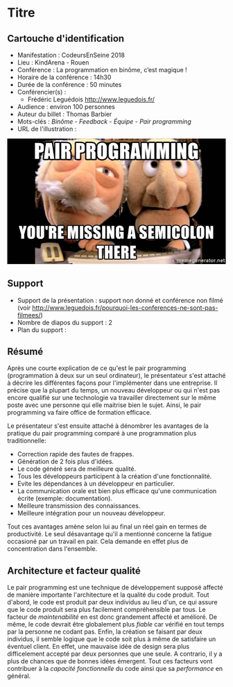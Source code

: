 # Titre

## Cartouche d'identification

 - Manifestation : CodeursEnSeine 2018
 - Lieu : KindArena - Rouen
 - Conférence : La programmation en binôme, c’est magique !
 - Horaire de la conférence : 14h30
 - Durée de la conférence : 50 minutes
 - Conférencier(s) :
   -  Frédéric Leguédois http://www.leguedois.fr/
 - Audience : environ 100 personnes
 - Auteur du billet : Thomas Barbier
 - Mots-clés : *Binôme* - *Feedback* - *Équipe* - *Pair programming*
 - URL de l'illustration :

 ![Pair programming](https://github.com/prodageo/conf2018a-jwacyk/blob/master/docs/pair-programming.jpg)

## Support
 - Support de la présentation : support non donné et conférence non filmé (voir http://www.leguedois.fr/pourquoi-les-conferences-ne-sont-pas-filmees/)
 - Nombre de diapos du support : 2
 - Plan du support :

## Résumé

Après une courte explication de ce qu'est le pair programming (programmation à deux sur un seul ordinateur), le présentateur s'est attaché à décrire les différentes façons pour l'implémenter dans une entreprise. Il précise que la plupart du temps, un nouveau développeur ou qui n'est pas encore qualifié sur une technologie va travailler directement sur le même poste avec une personne qui elle  maitrise bien le sujet. Ainsi, le pair programming va faire office de formation efficace.

Le présentateur s'est ensuite attaché à dénombrer les avantages de la pratique du pair programming comparé à une programmation plus traditionnelle:
  * Correction rapide des fautes de frappes.
  * Génération de 2 fois plus d'idées.
  * Le code généré sera de meilleure qualité.
  * Tous les développeurs participent à la création d'une fonctionnalité.
  * Evite les dépendances à un développeur en particulier.
  * La communication orale est bien plus efficace qu'une communication écrite (exemple: documentation).
  * Meilleure transmission des connaissances.
  * Meilleure intégration pour un nouveau développeur.

Tout ces avantages amène selon lui au final un réel gain en termes de productivité. Le seul désavantage qu'il a mentionné concerne la fatigue occasioné par un travail en pair. Cela demande en effet plus de concentration dans l'ensemble.


## Architecture et facteur qualité

Le pair programming est une technique de développement supposé affecté de manière importante l'architecture et la qualité du code produit. Tout d'abord, le code est produit par deux individus au lieu d'un, ce qui assure que le code produit sera plus facilement compréhensible par tous. Le facteur de *maintenabilité* en est donc grandement affecté et amélioré. De même, le code devrait être globalement plus *fiable* car vérifié en tout temps par la personne ne codant pas. Enfin, la création se faisant par deux individus, il semble logique que le code soit plus à même de satisfaire un éventuel client. En effet, une mauvaise idée de design sera plus difficelement accepté par deux personnes que une seule. A contrario, il y a plus de chances que de bonnes idées émergent. Tout ces facteurs vont contribuer à la *capacité fonctionnelle* du code ainsi que sa *performance* en général.
